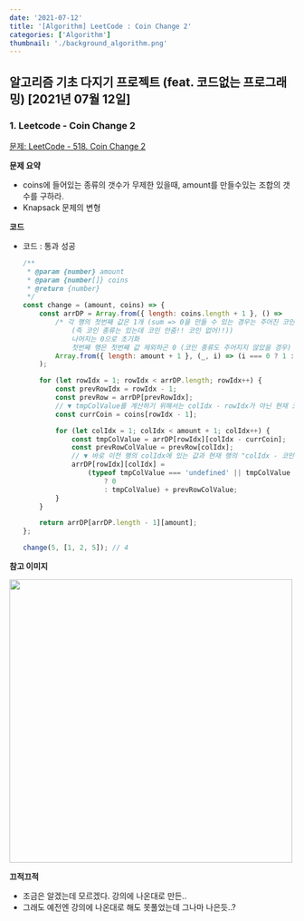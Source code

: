 ```yaml
---
date: '2021-07-12'
title: '[Algorithm] LeetCode : Coin Change 2'
categories: ['Algorithm']
thumbnail: './background_algorithm.png'
---
```


## 알고리즘 기초 다지기 프로젝트 (feat. 코드없는 프로그래밍) [2021년 07월 12일]

### **1.** Leetcode - Coin Change 2

[문제: LeetCode - 518. Coin Change 2](https://leetcode.com/problems/coin-change-2/)

**문제 요약**

-   coins에 들어있는 종류의 갯수가 무제한 있을때, amount를 만들수있는 조합의 갯수를 구하라.
-   Knapsack 문제의 변형

**코드**

-   코드 : 통과 성공

    ```js
    /**
     * @param {number} amount
     * @param {number[]} coins
     * @return {number}
     */
    const change = (amount, coins) => {
        const arrDP = Array.from({ length: coins.length + 1 }, () =>
            /* 각 행의 첫번째 값은 1개 (sum => 0을 만들 수 있는 경우는 주어진 코인 종류들만 있는 경우
                (즉 코인 종류는 있는데 코인 안줌!! 코인 없어!!))
                나머지는 0으로 초기화
                첫번째 행은 첫번째 값 제외하곤 0 (코인 종류도 주어지지 않았을 경우) */
            Array.from({ length: amount + 1 }, (_, i) => (i === 0 ? 1 : 0)),
        );

        for (let rowIdx = 1; rowIdx < arrDP.length; rowIdx++) {
            const prevRowIdx = rowIdx - 1;
            const prevRow = arrDP[prevRowIdx];
            // ▼ tmpColValue를 계산하기 위해서는 colIdx - rowIdx가 아닌 현재 코인만큼 빼줘야함!
            const currCoin = coins[rowIdx - 1];

            for (let colIdx = 1; colIdx < amount + 1; colIdx++) {
                const tmpColValue = arrDP[rowIdx][colIdx - currCoin];
                const prevRowColValue = prevRow[colIdx];
                // ▼ 바로 이전 행의 colIdx에 있는 값과 현재 행의 "colIdx - 코인 값"에 있는 값을 합쳐주어 대입
                arrDP[rowIdx][colIdx] =
                    (typeof tmpColValue === 'undefined' || tmpColValue < 0
                        ? 0
                        : tmpColValue) + prevRowColValue;
            }
        }

        return arrDP[arrDP.length - 1][amount];
    };

    change(5, [1, 2, 5]); // 4
    ```

**참고 이미지**

<img width="500" src="https://user-images.githubusercontent.com/33610315/125220938-62aee180-e302-11eb-8bc7-ede3e08be1b2.png"/>

**끄적끄적**

-   조금은 알겠는데 모르겠다. 강의에 나온대로 만든..
-   그래도 예전엔 강의에 나온대로 해도 못풀었는데 그나마 나은듯..?

